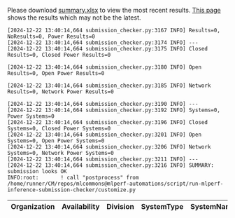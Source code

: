 Please download [summary.xlsx](summary.xlsx) to view the most recent results. [This page](https://docs.google.com/spreadsheets/d/e/2PACX-1vSCu8F7Hwck-AGJ5kWxi2G3xhO5MJoc_igybvsxjCt-2fEEYyf2BIcR0rTXW0eUzg/pubhtml) shows the results which may not be the latest. 
 ```
[2024-12-22 13:40:14,664 submission_checker.py:3167 INFO] Results=0, NoResults=0, Power Results=0
[2024-12-22 13:40:14,664 submission_checker.py:3174 INFO] ---
[2024-12-22 13:40:14,664 submission_checker.py:3175 INFO] Closed Results=0, Closed Power Results=0

[2024-12-22 13:40:14,664 submission_checker.py:3180 INFO] Open Results=0, Open Power Results=0

[2024-12-22 13:40:14,664 submission_checker.py:3185 INFO] Network Results=0, Network Power Results=0

[2024-12-22 13:40:14,664 submission_checker.py:3190 INFO] ---
[2024-12-22 13:40:14,664 submission_checker.py:3192 INFO] Systems=0, Power Systems=0
[2024-12-22 13:40:14,664 submission_checker.py:3196 INFO] Closed Systems=0, Closed Power Systems=0
[2024-12-22 13:40:14,664 submission_checker.py:3201 INFO] Open Systems=0, Open Power Systems=0
[2024-12-22 13:40:14,664 submission_checker.py:3206 INFO] Network Systems=0, Network Power Systems=0
[2024-12-22 13:40:14,664 submission_checker.py:3211 INFO] ---
[2024-12-22 13:40:14,664 submission_checker.py:3216 INFO] SUMMARY: submission looks OK
INFO:root:       ! call "postprocess" from /home/runner/CM/repos/mlcommons@mlperf-automations/script/run-mlperf-inference-submission-checker/customize.py

```

| Organization   | Availability   | Division   | SystemType   | SystemName   | Platform   | Model   | MlperfModel   | Scenario   | Result   | Accuracy   | number_of_nodes   | host_processor_model_name   | host_processors_per_node   | host_processor_core_count   | accelerator_model_name   | accelerators_per_node   | Location   | framework   | operating_system   | notes   | compliance   | errors   | version   | inferred   | has_power   | Units   | weight_data_types   |
|----------------|----------------|------------|--------------|--------------|------------|---------|---------------|------------|----------|------------|-------------------|-----------------------------|----------------------------|-----------------------------|--------------------------|-------------------------|------------|-------------|--------------------|---------|--------------|----------|-----------|------------|-------------|---------|---------------------|